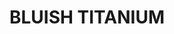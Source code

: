 ---
layout: product
title: "BLUISH TITANIUM"
price: "300" 
desc: "Akrilna boja 17mL - Metalik"
img_path: "/assets/img/A.MIG-0193.webp"
brand: "AMMO"
available: false
special_offer: false
new: false
soon: false
cat: "020000"
subcat: "020100"
subsubcat: "020101"
sifra: "A.MIG-0193"
popular: false
spec: false
---
